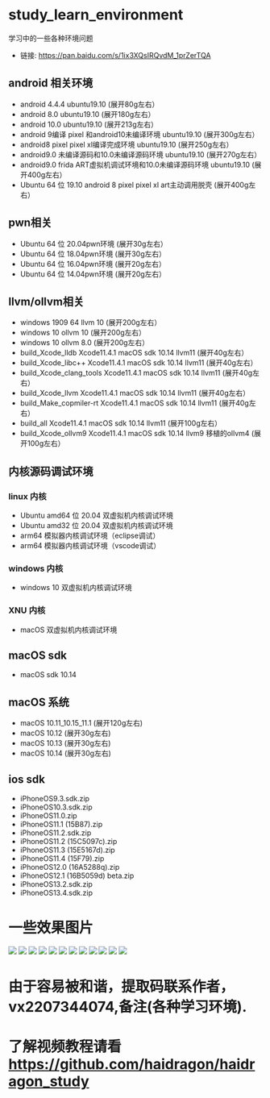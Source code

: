 # study_learn_environment
学习中的一些各种环境问题
* 链接: https://pan.baidu.com/s/1ix3XQsIRQvdM_1prZerTQA  
## android 相关环境 
* android 4.4.4 ubuntu19.10 (展开80g左右）
* android 8.0   ubuntu19.10 (展开180g左右）
* android 10.0  ubuntu19.10 (展开213g左右）
* android 9编译 pixel 和android10未编译环境             ubuntu19.10 (展开300g左右）
* android8 pixel pixel xl编译完成环境                  ubuntu19.10 (展开250g左右）
* android9.0 未编译源码和10.0未编译源码环境               ubuntu19.10 (展开270g左右）
* android9.0 frida ART虚拟机调试环境和10.0未编译源码环境  ubuntu19.10 (展开400g左右）
* Ubuntu 64 位 19.10 android 8 pixel pixel xl art主动调用脱壳 (展开400g左右）
## pwn相关
* Ubuntu 64 位 20.04pwn环境 (展开30g左右）
* Ubuntu 64 位 18.04pwn环境 (展开30g左右）
* Ubuntu 64 位 16.04pwn环境 (展开20g左右）
* Ubuntu 64 位 14.04pwn环境 (展开20g左右）
## llvm/ollvm相关
* windows 1909 64 llvm 10 (展开200g左右）
* windows 10 ollvm 10  (展开200g左右）
* windows 10 ollvm 8.0 (展开200g左右）
* build_Xcode_lldb Xcode11.4.1 macOS sdk 10.14 llvm11 (展开40g左右）
* build_Xcode_libc++ Xcode11.4.1 macOS sdk 10.14 llvm11 (展开40g左右）
* build_Xcode_clang_tools Xcode11.4.1 macOS sdk 10.14 llvm11 (展开40g左右）
* build_Xcode_llvm Xcode11.4.1 macOS sdk 10.14 llvm11 (展开40g左右）
* build_Make_copmiler-rt Xcode11.4.1 macOS sdk 10.14 llvm11 (展开40g左右）
* build_all Xcode11.4.1 macOS sdk 10.14 llvm11 (展开100g左右）
* build_Xcode_ollvm9 Xcode11.4.1 macOS sdk 10.14 llvm9 移植的ollvm4 (展开100g左右）
## 内核源码调试环境
### linux 内核
* Ubuntu amd64 位 20.04 双虚拟机内核调试环境 
* Ubuntu amd32 位 20.04 双虚拟机内核调试环境 
* arm64 模拟器内核调试环境（eclipse调试）
* arm64 模拟器内核调试环境（vscode调试）
### windows 内核
* windows 10            双虚拟机内核调试环境
### XNU 内核
* macOS                 双虚拟机内核调试环境
## macOS sdk
* macOS sdk 10.14
## macOS 系统
* macOS 10.11_10.15_11.1 (展开120g左右)
* macOS 10.12 (展开30g左右)
* macOS 10.13 (展开30g左右)
* macOS 10.14 (展开30g左右)
## ios sdk
* iPhoneOS9.3.sdk.zip
* iPhoneOS10.3.sdk.zip
* iPhoneOS11.0.zip
* iPhoneOS11.1 (15B87).zip
* iPhoneOS11.2.sdk.zip
* iPhoneOS11.2 (15C5097c).zip
* iPhoneOS11.3 (15E5167d).zip
* iPhoneOS11.4 (15F79).zip
* iPhoneOS12.0 (16A5288q).zip
* iPhoneOS12.1 (16B5059d) beta.zip
* iPhoneOS13.2.sdk.zip
* iPhoneOS13.4.sdk.zip


# 一些效果图片
![](./img/1.png)
![](./img/2.png)
![](./img/3.png)
![](./img/4.png)
![](./img/5.png) 
![](./img/6.png)
![](./img/7.png)
![](./img/8.png) 
![](./img/10.11_10.15_11.1.png) 
![](./img/10.12.png) 
![](./img/10.13.png) 
![](./img/10.14.png) 
# 由于容易被和谐，提取码联系作者，vx2207344074,备注(各种学习环境).
# 了解视频教程请看 https://github.com/haidragon/haidragon_study
